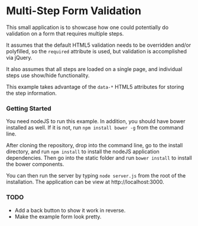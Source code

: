 # Multi-Step Form Validation

This small application is to showcase how one could potentially do validation on a form that requires multiple steps.

It assumes that the default HTML5 validation needs to be overridden and/or polyfilled, so the `required` attribute is used, but validation is accomplished via jQuery.

It also assumes that all steps are loaded on a single page, and individual steps use show/hide functionality.

This example takes advantage of the `data-*` HTML5 attributes for storing the step information.

### Getting Started

You need nodeJS to run this example. In addition, you should have bower installed as well. If it is not, run `npm install bower -g` from the command line.

After cloning the repository, drop into the command line, go to the install directory, and run `npm install` to install the nodeJS application dependencies. Then go into the static folder and run `bower install` to install the bower components.

You can then run the server by typing `node server.js` from the root of the installation. The application can be view at http://localhost:3000.

### TODO

* Add a back button to show it work in reverse.
* Make the example form look pretty.
